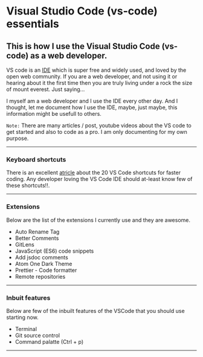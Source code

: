 # Visual Studio Code (vs-code) essentials
## This is how I use the Visual Studio Code (vs-code) as a web developer.

VS code is an [IDE](https://code.visualstudio.com/) which is super free and widely used, and loved by the open web community. If you are a web developer, and not using it or hearing about it the first time then you are truly living under a rock the size of mount everest. Just saying...

I myself am a web developer and I use the IDE every other day. And I thought, let me document how I use the IDE, maybe, just maybe, this information might be usefull to others.

`Note:` There are many articles / post, youtube videos about the VS code to get started and also to code as a pro. I am only documenting for my own purpose.

---
### Keyboard shortcuts
There is an excellent [atricle](https://betterprogramming.pub/20-vs-code-shortcuts-for-fast-coding-cheatsheet-10b0e72fd5d) about the 20 VS Code shortcuts for faster coding. Any developer loving the VS Code IDE should at-least know few of these shortcuts!!.

---
### Extensions
Below are the list of the extensions I currently use and they are awesome.

- Auto Rename Tag
- Better Comments
- GitLens
- JavaScript (ES6) code snippets
- Add jsdoc comments
- Atom One Dark Theme
- Prettier - Code formatter
- Remote repositories

---
### Inbuit features
Below are few of the inbuilt features of the VSCode that you should use starting now.
- Terminal
- Git source control
- Command palatte (Ctrl + p)
---


